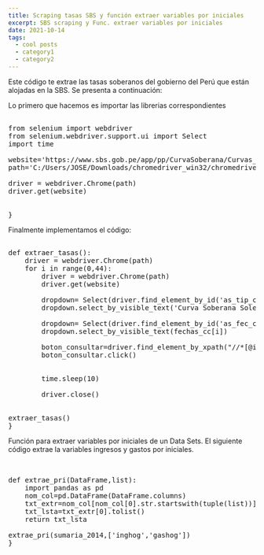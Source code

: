 ```yaml
---
title: Scraping tasas SBS y función extraer variables por iniciales
excerpt: SBS scraping y Func. extraer variables por iniciales
date: 2021-10-14
tags:
  - cool posts
  - category1
  - category2
---
```

Este código te extrae las tasas soberanos del gobierno del Perú que están alojadas en la SBS. Se presenta a continuación:

Lo primero que hacemos es importar las librerias correspondientes

<pre>

from selenium import webdriver
from selenium.webdriver.support.ui import Select
import time

website='https://www.sbs.gob.pe/app/pp/CurvaSoberana/Curvas_Consulta_Historica.asp'
path='C:/Users/JOSE/Downloads/chromedriver_win32/chromedriver'

driver = webdriver.Chrome(path)
driver.get(website)


}
</pre>

Finalmente implementamos el código:

<pre>

def extraer_tasas():
    driver = webdriver.Chrome(path)
    for i in range(0,44):
        driver = webdriver.Chrome(path)
        driver.get(website)

        dropdown= Select(driver.find_element_by_id('as_tip_curva'))
        dropdown.select_by_visible_text('Curva Soberana Soles')

        dropdown= Select(driver.find_element_by_id('as_fec_cons'))
        dropdown.select_by_visible_text(fechas_cc[i])

        boton_consultar=driver.find_element_by_xpath("//*[@id='Consultar']")
        boton_consultar.click()
        
        
        time.sleep(10)
        
        driver.close()
    

extraer_tasas()
}
</pre>


Función para extraer variables por iniciales de un Data Sets.
El siguiente código extrae la variables ingresos y gastos por iniciales.

<pre>


def extrae_pri(DataFrame,list):
    import pandas as pd
    nom_col=pd.DataFrame(DataFrame.columns)
    txt_extr=nom_col[nom_col[0].str.startswith(tuple(list))]
    txt_lsta=txt_extr[0].tolist()
    return txt_lsta

extrae_pri(sumaria_2014,['inghog','gashog'])
}
</pre>
